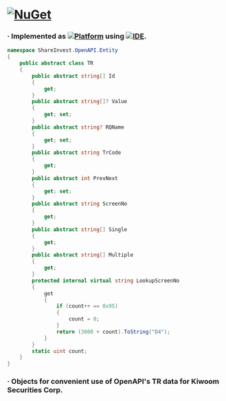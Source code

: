 # [![NuGet](https://img.shields.io/nuget/v/ShareInvest.OpenAPI.TR.Entity?label=ShareInvest.OpenAPI.TR.Entity&style=plastic&logo=nuget&color=004880)](https://www.nuget.org/packages/ShareInvest.OPENAPI.TR.Entity)
### · Implemented as [![Platform](https://img.shields.io/nuget/v/Microsoft.NETCore.Platforms?label=CSharp&style=plastic&logo=.NET&color=512BD4)](https://versionsof.net) using [![IDE](https://img.shields.io/badge/Visual%20Studio-2022-5C2D91?style=plastic&logoColor=white&logo=visualstudio)](https://learn.microsoft.com/en-us/visualstudio/releases/2022).
```C#
namespace ShareInvest.OpenAPI.Entity
{
    public abstract class TR
    {
        public abstract string[] Id
        {
            get;
        }
        public abstract string[]? Value
        {
            get; set;
        }
        public abstract string? RQName
        {
            get; set;
        }
        public abstract string TrCode
        {
            get;
        }
        public abstract int PrevNext
        {
            get; set;
        }
        public abstract string ScreenNo
        {
            get;
        }
        public abstract string[] Single
        {
            get;
        }
        public abstract string[] Multiple
        {
            get;
        }
        protected internal virtual string LookupScreenNo
        {
            get
            {
                if (count++ == 0x95)
                {
                    count = 0;
                }
                return (3000 + count).ToString("D4");
            }
        }
        static uint count;
    }
}
```
### · Objects for convenient use of OpenAPI's TR data for Kiwoom Securities Corp.
